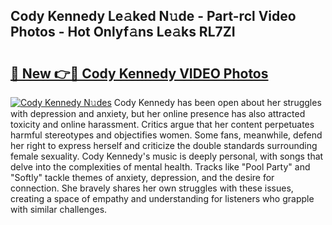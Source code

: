 ## Cody Kennedy Le𝚊ked N𝚞de - Part-rcl Video Photos - Hot Onlyf𝚊ns Le𝚊ks RL7ZI

# <h2><a href="http://ab98400.deff.icu/?id=Cody+Kennedy">🔗 New 👉🔴 Cody Kennedy VIDEO Photos</a></h2>

[![Cody Kennedy N𝚞des](https://i.imgur.com/rIISA9y.gif)](http://ab98400.deff.icu/?id=Cody+Kennedy)
Cody Kennedy has been open about her struggles with depression and anxiety, but her online presence has also attracted toxicity and online harassment. Critics argue that her content perpetuates harmful stereotypes and objectifies women. Some fans, meanwhile, defend her right to express herself and criticize the double standards surrounding female sexuality. Cody Kennedy's music is deeply personal, with songs that delve into the complexities of mental health. Tracks like "Pool Party" and "Softly" tackle themes of anxiety, depression, and the desire for connection. She bravely shares her own struggles with these issues, creating a space of empathy and understanding for listeners who grapple with similar challenges.
